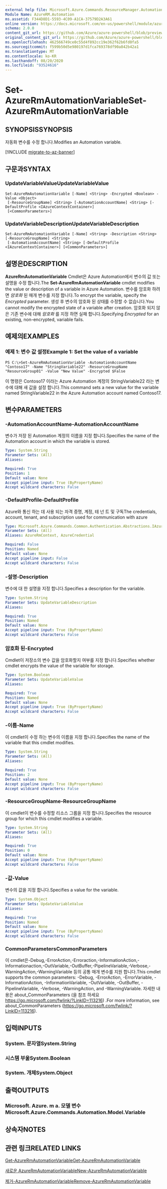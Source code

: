```yaml
---
external help file: Microsoft.Azure.Commands.ResourceManager.Automation.dll-Help.xml
Module Name: AzureRM.Automation
ms.assetid: F344D8D1-5593-4C09-A1CA-37579D2A3A61
online version: https://docs.microsoft.com/en-us/powershell/module/azurerm.automation/set-azurermautomationvariable
schema: 2.0.0
content_git_url: https://github.com/Azure/azure-powershell/blob/preview/src/ResourceManager/Automation/Commands.Automation/help/Set-AzureRMAutomationVariable.md
original_content_git_url: https://github.com/Azure/azure-powershell/blob/preview/src/ResourceManager/Automation/Commands.Automation/help/Set-AzureRMAutomationVariable.md
ms.openlocfilehash: 462566749ce0c55d4f892cc19e362f62b6fd0fa5
ms.sourcegitcommit: f599b50d5e980197d1fca769378df90a842b42a1
ms.translationtype: MT
ms.contentlocale: ko-KR
ms.lasthandoff: 08/20/2020
ms.locfileid: "93524616"
---
```

# <span data-ttu-id="cfd8a-101">Set-AzureRmAutomationVariable</span><span class="sxs-lookup"><span data-stu-id="cfd8a-101">Set-AzureRmAutomationVariable</span></span>

## <span data-ttu-id="cfd8a-102">SYNOPSIS</span><span class="sxs-lookup"><span data-stu-id="cfd8a-102">SYNOPSIS</span></span>
<span data-ttu-id="cfd8a-103">자동화 변수를 수정 합니다.</span><span class="sxs-lookup"><span data-stu-id="cfd8a-103">Modifies an Automation variable.</span></span>

[!INCLUDE [migrate-to-az-banner](../../includes/migrate-to-az-banner.md)]

## <span data-ttu-id="cfd8a-104">구문과</span><span class="sxs-lookup"><span data-stu-id="cfd8a-104">SYNTAX</span></span>

### <span data-ttu-id="cfd8a-105">UpdateVariableValue</span><span class="sxs-lookup"><span data-stu-id="cfd8a-105">UpdateVariableValue</span></span>
```
Set-AzureRmAutomationVariable [-Name] <String> -Encrypted <Boolean> -Value <Object>
 [-ResourceGroupName] <String> [-AutomationAccountName] <String> [-DefaultProfile <IAzureContextContainer>]
 [<CommonParameters>]
```

### <span data-ttu-id="cfd8a-106">UpdateVariableDescription</span><span class="sxs-lookup"><span data-stu-id="cfd8a-106">UpdateVariableDescription</span></span>
```
Set-AzureRmAutomationVariable [-Name] <String> -Description <String> [-ResourceGroupName] <String>
 [-AutomationAccountName] <String> [-DefaultProfile <IAzureContextContainer>] [<CommonParameters>]
```

## <span data-ttu-id="cfd8a-107">설명은</span><span class="sxs-lookup"><span data-stu-id="cfd8a-107">DESCRIPTION</span></span>
<span data-ttu-id="cfd8a-108">**AzureRmAutomationVariable** Cmdlet은 Azure Automation에서 변수의 값 또는 설명을 수정 합니다.</span><span class="sxs-lookup"><span data-stu-id="cfd8a-108">The **Set-AzureRmAutomationVariable** cmdlet modifies the value or description of a variable in Azure Automation.</span></span>
<span data-ttu-id="cfd8a-109">변수를 암호화 하려면 *암호화* 된 매개 변수를 지정 합니다.</span><span class="sxs-lookup"><span data-stu-id="cfd8a-109">To encrypt the variable, specify the *Encrypted* parameter.</span></span>
<span data-ttu-id="cfd8a-110">생성 후 변수의 암호화 된 상태를 수정할 수 없습니다.</span><span class="sxs-lookup"><span data-stu-id="cfd8a-110">You cannot modify the encrypted state of a variable after creation.</span></span>
<span data-ttu-id="cfd8a-111">암호화 되지 않은 기존 변수에 대해 *암호화* 를 지정 하면 실패 합니다.</span><span class="sxs-lookup"><span data-stu-id="cfd8a-111">Specifying *Encrypted* for an existing, non-encrypted, variable fails.</span></span>

## <span data-ttu-id="cfd8a-112">예제의</span><span class="sxs-lookup"><span data-stu-id="cfd8a-112">EXAMPLES</span></span>

### <span data-ttu-id="cfd8a-113">예제 1: 변수 값 설정</span><span class="sxs-lookup"><span data-stu-id="cfd8a-113">Example 1: Set the value of a variable</span></span>
```
PS C:\>Set-AzureRmAutomationVariable -AutomationAccountName "Contoso17" -Name "StringVariable22" -ResourceGroupName "ResourceGroup01" -Value "New Value" -Encrypted $False
```

<span data-ttu-id="cfd8a-114">이 명령은 Contoso17 이라는 Azure Automation 계정의 StringVariable22 라는 변수에 대해 새 값을 설정 합니다.</span><span class="sxs-lookup"><span data-stu-id="cfd8a-114">This command sets a new value for the variable named StringVariable22 in the Azure Automation account named Contoso17.</span></span>

## <span data-ttu-id="cfd8a-115">변수</span><span class="sxs-lookup"><span data-stu-id="cfd8a-115">PARAMETERS</span></span>

### <span data-ttu-id="cfd8a-116">-AutomationAccountName</span><span class="sxs-lookup"><span data-stu-id="cfd8a-116">-AutomationAccountName</span></span>
<span data-ttu-id="cfd8a-117">변수가 저장 된 Automation 계정의 이름을 지정 합니다.</span><span class="sxs-lookup"><span data-stu-id="cfd8a-117">Specifies the name of the Automation account in which the variable is stored.</span></span>

```yaml
Type: System.String
Parameter Sets: (All)
Aliases:

Required: True
Position: 1
Default value: None
Accept pipeline input: True (ByPropertyName)
Accept wildcard characters: False
```

### <span data-ttu-id="cfd8a-118">-DefaultProfile</span><span class="sxs-lookup"><span data-stu-id="cfd8a-118">-DefaultProfile</span></span>
<span data-ttu-id="cfd8a-119">Azure와 통신 하는 데 사용 되는 자격 증명, 계정, 테 넌 트 및 구독</span><span class="sxs-lookup"><span data-stu-id="cfd8a-119">The credentials, account, tenant, and subscription used for communication with azure</span></span>

```yaml
Type: Microsoft.Azure.Commands.Common.Authentication.Abstractions.IAzureContextContainer
Parameter Sets: (All)
Aliases: AzureRmContext, AzureCredential

Required: False
Position: Named
Default value: None
Accept pipeline input: False
Accept wildcard characters: False
```

### <span data-ttu-id="cfd8a-120">-설명</span><span class="sxs-lookup"><span data-stu-id="cfd8a-120">-Description</span></span>
<span data-ttu-id="cfd8a-121">변수에 대 한 설명을 지정 합니다.</span><span class="sxs-lookup"><span data-stu-id="cfd8a-121">Specifies a description for the variable.</span></span>

```yaml
Type: System.String
Parameter Sets: UpdateVariableDescription
Aliases:

Required: True
Position: Named
Default value: None
Accept pipeline input: True (ByPropertyName)
Accept wildcard characters: False
```

### <span data-ttu-id="cfd8a-122">암호화 된</span><span class="sxs-lookup"><span data-stu-id="cfd8a-122">-Encrypted</span></span>
<span data-ttu-id="cfd8a-123">Cmdlet이 저장소의 변수 값을 암호화할지 여부를 지정 합니다.</span><span class="sxs-lookup"><span data-stu-id="cfd8a-123">Specifies whether cmdlet encrypts the value of the variable for storage.</span></span>

```yaml
Type: System.Boolean
Parameter Sets: UpdateVariableValue
Aliases:

Required: True
Position: Named
Default value: None
Accept pipeline input: True (ByPropertyName)
Accept wildcard characters: False
```

### <span data-ttu-id="cfd8a-124">-이름</span><span class="sxs-lookup"><span data-stu-id="cfd8a-124">-Name</span></span>
<span data-ttu-id="cfd8a-125">이 cmdlet이 수정 하는 변수의 이름을 지정 합니다.</span><span class="sxs-lookup"><span data-stu-id="cfd8a-125">Specifies the name of the variable that this cmdlet modifies.</span></span>

```yaml
Type: System.String
Parameter Sets: (All)
Aliases:

Required: True
Position: 2
Default value: None
Accept pipeline input: True (ByPropertyName)
Accept wildcard characters: False
```

### <span data-ttu-id="cfd8a-126">-ResourceGroupName</span><span class="sxs-lookup"><span data-stu-id="cfd8a-126">-ResourceGroupName</span></span>
<span data-ttu-id="cfd8a-127">이 cmdlet이 변수를 수정할 리소스 그룹을 지정 합니다.</span><span class="sxs-lookup"><span data-stu-id="cfd8a-127">Specifies the resource group for which this cmdlet modifies a variable.</span></span>

```yaml
Type: System.String
Parameter Sets: (All)
Aliases:

Required: True
Position: 0
Default value: None
Accept pipeline input: True (ByPropertyName)
Accept wildcard characters: False
```

### <span data-ttu-id="cfd8a-128">-값</span><span class="sxs-lookup"><span data-stu-id="cfd8a-128">-Value</span></span>
<span data-ttu-id="cfd8a-129">변수의 값을 지정 합니다.</span><span class="sxs-lookup"><span data-stu-id="cfd8a-129">Specifies a value for the variable.</span></span>

```yaml
Type: System.Object
Parameter Sets: UpdateVariableValue
Aliases:

Required: True
Position: Named
Default value: None
Accept pipeline input: True (ByPropertyName)
Accept wildcard characters: False
```

### <span data-ttu-id="cfd8a-130">CommonParameters</span><span class="sxs-lookup"><span data-stu-id="cfd8a-130">CommonParameters</span></span>
<span data-ttu-id="cfd8a-131">이 cmdlet은-Debug,-ErrorAction,-Erroraction,-InformationAction,-Informationaction,-OutVariable,-OutBuffer,-PipelineVariable,-Verbose,-WarningAction,-WarningVariable 등의 공통 매개 변수를 지원 합니다.</span><span class="sxs-lookup"><span data-stu-id="cfd8a-131">This cmdlet supports the common parameters: -Debug, -ErrorAction, -ErrorVariable, -InformationAction, -InformationVariable, -OutVariable, -OutBuffer, -PipelineVariable, -Verbose, -WarningAction, and -WarningVariable.</span></span> <span data-ttu-id="cfd8a-132">자세한 내용은 about_CommonParameters (을 참조 하세요 https://go.microsoft.com/fwlink/?LinkID=113216) .</span><span class="sxs-lookup"><span data-stu-id="cfd8a-132">For more information, see about_CommonParameters (https://go.microsoft.com/fwlink/?LinkID=113216).</span></span>

## <span data-ttu-id="cfd8a-133">입력</span><span class="sxs-lookup"><span data-stu-id="cfd8a-133">INPUTS</span></span>

### <span data-ttu-id="cfd8a-134">System. 문자열</span><span class="sxs-lookup"><span data-stu-id="cfd8a-134">System.String</span></span>

### <span data-ttu-id="cfd8a-135">시스템 부울</span><span class="sxs-lookup"><span data-stu-id="cfd8a-135">System.Boolean</span></span>

### <span data-ttu-id="cfd8a-136">System. 개체</span><span class="sxs-lookup"><span data-stu-id="cfd8a-136">System.Object</span></span>

## <span data-ttu-id="cfd8a-137">출력</span><span class="sxs-lookup"><span data-stu-id="cfd8a-137">OUTPUTS</span></span>

### <span data-ttu-id="cfd8a-138">Microsoft. Azure. m a. 모델 변수</span><span class="sxs-lookup"><span data-stu-id="cfd8a-138">Microsoft.Azure.Commands.Automation.Model.Variable</span></span>

## <span data-ttu-id="cfd8a-139">상속자</span><span class="sxs-lookup"><span data-stu-id="cfd8a-139">NOTES</span></span>

## <span data-ttu-id="cfd8a-140">관련 링크</span><span class="sxs-lookup"><span data-stu-id="cfd8a-140">RELATED LINKS</span></span>

[<span data-ttu-id="cfd8a-141">Get-AzureRmAutomationVariable</span><span class="sxs-lookup"><span data-stu-id="cfd8a-141">Get-AzureRmAutomationVariable</span></span>](./Get-AzureRMAutomationVariable.md)

[<span data-ttu-id="cfd8a-142">새로운 AzureRmAutomationVariable</span><span class="sxs-lookup"><span data-stu-id="cfd8a-142">New-AzureRmAutomationVariable</span></span>](./New-AzureRMAutomationVariable.md)

[<span data-ttu-id="cfd8a-143">제거-AzureRmAutomationVariable</span><span class="sxs-lookup"><span data-stu-id="cfd8a-143">Remove-AzureRmAutomationVariable</span></span>](./Remove-AzureRMAutomationVariable.md)


